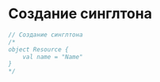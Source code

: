 # Создание синглтона

```kotlin
// Создание синглтона
/*
object Resource {
    val name = "Name"
}
*/
```

